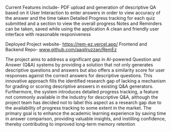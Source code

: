 Current Features include- PDF upload and generation of descriptive QA based on it User Interaction to enter answers in order to view accuracy of the answer and the time taken Detailed Progress tracking for each quiz submitted and a section to view the overall progress Notes and Reminders can be taken, saved while using the application A clean and friendly user interface with reasonable responiveness

Deployed Project website- https://rem-ez.vercel.app/
Frontend and Backend Repo- www.github.com/aaqilruzzan/RemEz

The project aims to address a significant gap in AI-powered Question and Answer (Q&A) systems by providing a solution that not only generates descriptive questions and answers but also offers a similarity score for user responses against the correct answers for descriptive questions. This innovative approach fills the identified research gap of lacking a mechanism for grading or scoring descriptive answers in existing Q&A generators. Furthermore, the system introduces detailed progress tracking, a feature not commonly available in the industry for descriptive Q&A, although the project team has decided not to label this aspect as a research gap due to the availability of progress tracking to some extent in the market. The primary goal is to enhance the academic learning experience by saving time in answer comparison, providing valuable insights, and instilling confidence, thereby contributing to improved long-term memory retention
